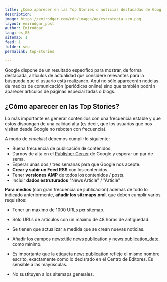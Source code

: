 ```yaml
---
title: ¿Cómo aparecer en las Top Stories o noticias destacadas de Google?
description: 
image: https://emirodgar.com/cdn/images/og/estrategia-seo.png
layout: emirodgar_post
author: Emirodgar
lang: es_ES
sitemap: 1
feed: 1
folder: seo
permalink: top-stories

--- 
```


Google dispone de un resultado específico para mostrar, de forma destacada, artículos de actualidad que considere relevantes para la búsqueda que el usuario está realizando. Aquí no sólo aparecerán noticias de medios de comunicación (periódicos online) sino que también podrán aparecer artículos de páginas especializadas o blogs.


## ¿Cómo aparecer en las Top Stories?

Lo más importante es generar contenidos con una frecuencia estable y que estos dispongan de una calidad alta (es decir, que los usuarios que nos visitan desde Google no reboten con frecuencia).

A modo de *checklist* debemos cumplir lo siguiente:

-   Buena frecuencia de publicación de contenidos.
-   Darnos de alta en el  [Publisher Center](https://publishercenter.google.com/publications) de Google y esperar un par de sema.
-   Esperar unas dos / tres semanas para que Google nos acepte.
-   **Crear y subir un Feed RSS**  con los contenidos.
-   Tener  **versiones AMP**  de todos los contenidos / posts.
-   Incluir  **dados estruturados** "News Article" / "Article"  
    

**Para medios**  (con gran frecuencia de publicación) además de todo lo indicado anteriormente,  **añadir los sitemaps.xml**, que deben cumplir varios requisitos:

-   Tener un máximo de 1000 URLs por sitemap.
-   Sólo URLs de artículos con un máximo de 48 horas de antigüedad.
-   Se tienen que actualizar a medida que se crean nuevas noticias.
-   Añadir los campos <news:title> <news:publication> y <news:publication_date>, como mínimo.
-   Es importante que la etiqueta <news:publication> refleje el mismo nombre escrito, exactamente como lo declarado en el Centro de Editores. Es sensible a las mayúsculas.

-   No sustituyen a los sitemaps generales.
<!--stackedit_data:
eyJoaXN0b3J5IjpbLTEzODk4ODYwNjhdfQ==
-->